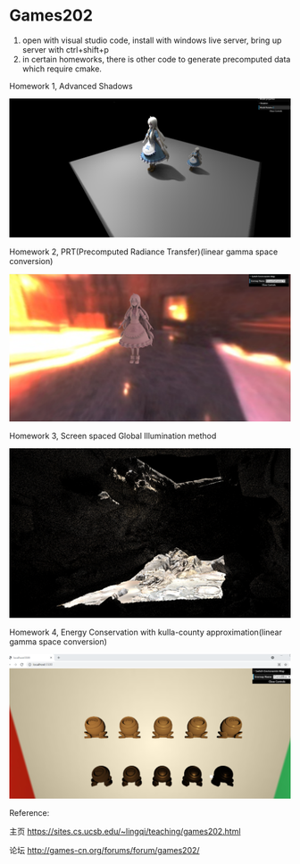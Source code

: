 # Games202

1. open with visual studio code, install with windows live server, bring up server with ctrl+shift+p
2. in certain homeworks, there is other code to generate precomputed data which require cmake. 

Homework 1, Advanced Shadows 

![alt text](https://github.com/tigershan1130/Games202/blob/main/hw1/homework1/images/PCSS_FINAL_SWQ.png)

Homework 2, PRT(Precomputed Radiance Transfer)(linear gamma space conversion)

![alt text](https://github.com/tigershan1130/Games202/blob/main/hw2/hw2_Submission/images/PRT_Shadowed_Cathedral.png)

Homework 3, Screen spaced Global Illumination method

![alt text](https://github.com/tigershan1130/Games202/blob/main/hw3/images/IDL_Cave.png)

Homework 4, Energy Conservation with kulla-county approximation(linear gamma space conversion)


![alt text](https://github.com/tigershan1130/Games202/blob/main/hw4/Images/BRDF%2BKullaConty.png)


Reference:

主页 https://sites.cs.ucsb.edu/~lingqi/teaching/games202.html

论坛 http://games-cn.org/forums/forum/games202/
